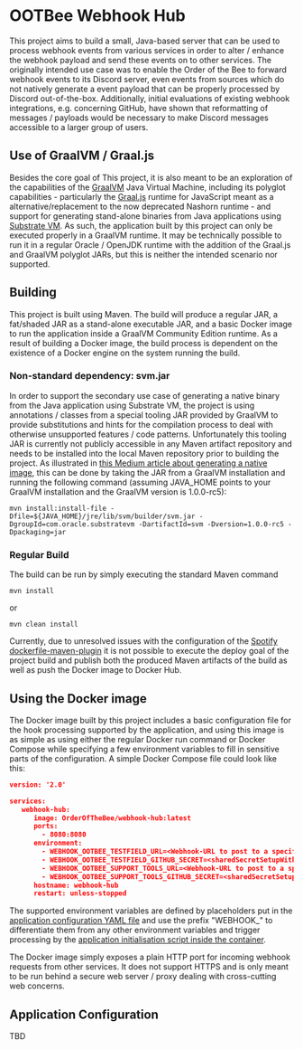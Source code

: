 # OOTBee Webhook Hub
This project aims to build a small, Java-based server that can be used to process webhook events from various services in order to alter / enhance the webhook payload and send these events on to other services. The originally intended use case was to enable the Order of the Bee to forward webhook events to its Discord server, even events from sources which do not natively generate a event payload that can be properly processed by Discord out-of-the-box. Additionally, initial evaluations of existing webhook integrations, e.g. concerning GitHub, have shown that reformatting of messages / payloads would be necessary to make Discord messages accessible to a larger group of users.

## Use of GraalVM / Graal.js
Besides the core goal of This project, it is also meant to be an exploration of the capabilities of the [GraalVM](https://www.graalvm.org/) Java Virtual Machine, including its polyglot capabilities - particularly the [Graal.js](https://github.com/graalvm/graaljs) runtime for JavaScript meant as a alternative/replacement to the now deprecated Nashorn runtime - and support for generating stand-alone binaries from Java applications using [Substrate VM](https://github.com/oracle/graal/tree/master/substratevm). As such, the application built by this project can only be executed properly in a GraalVM runtime. It may be technically possible to run it in a regular Oracle / OpenJDK runtime with the addition of the Graal.js and GraalVM polyglot JARs, but this is neither the intended scenario nor supported.

## Building
This project is built using Maven. The build will produce a regular JAR, a fat/shaded JAR as a stand-alone executable JAR, and a basic Docker image to run the application inside a GraalVM Community Edition runtime. As a result of building a Docker image, the build process is dependent on the existence of a Docker engine on the system running the build.

### Non-standard dependency: svm.jar
In order to support the secondary use case of generating a native binary from the Java application using Substrate VM, the project is using annotations / classes from a special tooling JAR provided by GraalVM to provide substitutions and hints for the compilation process to deal with otherwise unsupported features / code patterns. Unfortunately this tooling JAR is currently not publicly accessible in any Maven artifact repository and needs to be installed into the local Maven repository prior to building the project. As illustrated in [this Medium article about generating a native image](https://medium.com/graalvm/instant-netty-startup-using-graalvm-native-image-generation-ed6f14ff7692), this can be done by taking the JAR from a GraalVM installation and running the following command (assuming JAVA_HOME points to your GraalVM installation and the GraalVM version is 1.0.0-rc5):

```
mvn install:install-file -Dfile=${JAVA_HOME}/jre/lib/svm/builder/svm.jar -DgroupId=com.oracle.substratevm -DartifactId=svm -Dversion=1.0.0-rc5 -Dpackaging=jar
```

### Regular Build
The build can be run by simply executing the standard Maven command

```
mvn install
```

or

```
mvn clean install
```

Currently, due to unresolved issues with the configuration of the [Spotify dockerfile-maven-plugin](https://github.com/spotify/dockerfile-maven) it is not possible to execute the deploy goal of the project build and publish both the produced Maven artifacts of the build as well as push the Docker image to Docker Hub.

## Using the Docker image
The Docker image built by this project includes a basic configuration file for the hook processing supported by the application, and using this image is as simple as using either the regular Docker run command or Docker Compose while specifying a few environment variables to fill in sensitive parts of the configuration. A simple Docker Compose file could look like this:

```json
version: '2.0'

services:
   webhook-hub:
      image: OrderOfTheBee/webhook-hub:latest
      ports:
        - 8080:8080
      environment:
        - WEBHOOK_OOTBEE_TESTFIELD_URL=<Webhook-URL to post to a specific Discord channel (here webhook-testfield on OrderOfTheBee Discord)>
        - WEBHOOK_OOTBEE_TESTFIELD_GITHUB_SECRET=<sharedSecretSetupWithGitHub>
        - WEBHOOK_OOTBEE_SUPPORT_TOOLS_URL=<Webhook-URL to post to a specific Discord channel (here support-tools on OrderOfTheBee Discord)>
        - WEBHOOK_OOTBEE_SUPPORT_TOOLS_GITHUB_SECRET=<sharedSecretSetupWithGitHub>
      hostname: webhook-hub
      restart: unless-stopped
```

The supported environment variables are defined by placeholders put in the [application configuration YAML file](https://github.com/AFaust/webhook-hub/blob/master/src/main/ImageBuild/hooks.yml) and use the prefix "WEBHOOK_" to differentiate them from any other environment variables and trigger processing by the [application initialisation script inside the container](https://github.com/AFaust/webhook-hub/blob/master/src/main/ImageBuild/initHub.sh).

The Docker image simply exposes a plain HTTP port for incoming webhook requests from other services. It does not support HTTPS and is only meant to be run behind a secure web server / proxy dealing with cross-cutting web concerns.

## Application Configuration

TBD